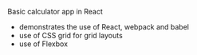 Basic calculator app in React
- demonstrates the use of React, webpack and babel
- use of CSS grid for grid layouts
- use of Flexbox 